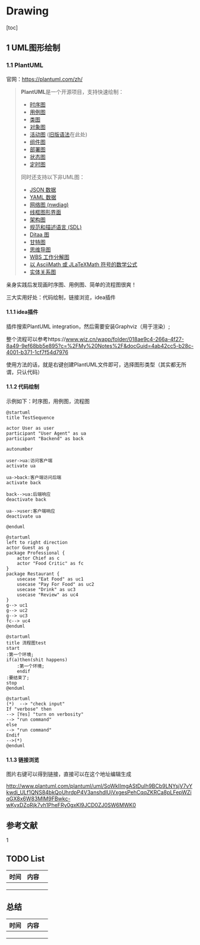 # Drawing

[toc]

## 1 UML图形绘制

### 1.1 PlantUML

官网：https://plantuml.com/zh/

> **PlantUML**是一个开源项目，支持快速绘制：
>
> 
>
> - [时序图](https://plantuml.com/zh/sequence-diagram)
> - [用例图](https://plantuml.com/zh/use-case-diagram)
> - [类图](https://plantuml.com/zh/class-diagram)
> - [对象图](https://plantuml.com/zh/object-diagram)
> - [活动图](https://plantuml.com/zh/activity-diagram-beta) ([旧版语法](https://plantuml.com/zh/activity-diagram-legacy)在此处)
> - [组件图](https://plantuml.com/zh/component-diagram)
> - [部署图](https://plantuml.com/zh/deployment-diagram)
> - [状态图](https://plantuml.com/zh/state-diagram)
> - [定时图](https://plantuml.com/zh/timing-diagram)
>
> 
>
> 同时还支持以下非UML图：
>
> 
>
> - [JSON 数据](https://plantuml.com/zh/json)
> - [YAML 数据](https://plantuml.com/zh/yaml)
> - [网络图 (nwdiag)](https://plantuml.com/zh/nwdiag)
> - [线框图形界面](https://plantuml.com/zh/salt)
> - [架构图](https://plantuml.com/zh/archimate-diagram)
> - [规范和描述语言 (SDL)](https://plantuml.com/zh/activity-diagram-beta#sdl)
> - [Ditaa 图](https://plantuml.com/zh/ditaa)
> - [甘特图](https://plantuml.com/zh/gantt-diagram)
> - [思维导图](https://plantuml.com/zh/mindmap-diagram)
> - [WBS 工作分解图](https://plantuml.com/zh/wbs-diagram)
> - [以 AsciiMath 或 JLaTeXMath 符号的数学公式](https://plantuml.com/zh/ascii-math)
> - [实体关系图](https://plantuml.com/zh/ie-diagram)

亲身实践后发现画时序图、用例图、简单的流程图很爽！

三大实用好处：代码绘制，链接浏览，idea插件

#### 1.1.1 idea插件

插件搜索PlantUML integration，然后需要安装Graphviz（用于渲染）;

整个流程可以参考https://www.wiz.cn/wapp/folder/018ae9c4-266a-4f27-8a49-9ef68bb5e895?c=%2FMy%20Notes%2F&docGuid=4ab42cc5-b28c-4001-b371-1cf7f54d7976

使用方法的话，就是右键创建PlantUML文件即可，选择图形类型（其实都无所谓，只认代码）

#### 1.1.2 代码绘制

示例如下：时序图，用例图，流程图

``` uml
@startuml
title TestSequence

actor User as user
participant "User Agent" as ua
participant "Backend" as back

autonumber

user->ua:访问客户端
activate ua

ua->back:客户端访问后端
activate back

back-->ua:后端响应
deactivate back

ua-->user:客户端响应
deactivate ua

@enduml
```

``` uml
@startuml
left to right direction
actor Guest as g
package Professional {
    actor Chief as c
    actor "Food Critic" as fc
}
package Restaurant {
    usecase "Eat Food" as uc1
    usecase "Pay For Food" as uc2
    usecase "Drink" as uc3
    usecase "Review" as uc4
}
g--> uc1
g--> uc2
g--> uc3
fc--> uc4
@enduml
```

```uml
@startuml
title 流程图test
start
:第一个环境;
if(a)then(shit happens)
    :第一个环境;
    endif
:要结束了;
stop
@enduml

@startuml
(*)  --> "check input"
If "verbose" then
--> [Yes] "turn on verbosity"
--> "run command"
else
--> "run command"
Endif
-->(*)
@enduml
```

#### 1.1.3 链接浏览

图片右键可以得到链接，直接可以在这个地址编辑生成

http://www.plantuml.com/plantuml/uml/SoWkIImgAStDuIh9BCb9LNYsjV7vYkwdi_ULf1QNS84bkQoUhrdpP4V3anshdlUjVxgesPehCqqZKRCa8pLFepWZiqGX8x6W83MlM9FBwkc-wKyxDZoRjk7vh1PheFRy0gxKl9JCD0ZJ0SW6MWK0

## 参考文献

1 



## TODO List

| 时间 | 内容 |      |
| ---- | ---- | ---- |
|      |      |      |
|      |      |      |
|      |      |      |



## 总结

| 时间 | 内容 |      |
| ---- | ---- | ---- |
|      |      |      |
|      |      |      |
|      |      |      |

